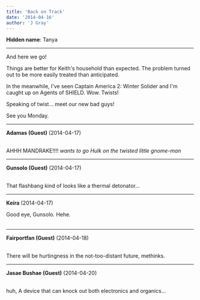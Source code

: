 ```yaml
---
title: 'Back on Track'
date: '2014-04-16'
author: 'J Gray'
---
```


<p><strong>Hidden name</strong>: Tanya</p><hr><p>And here we go! </p><p>Things are better for Keith's household than expected. The problem turned out to be more easily treated than anticipated.</p><p>In the meanwhile, I've seen Captain America 2: Winter Solider and I'm caught up on Agents of SHIELD. Wow. Twists!</p><p>Speaking of twist... meet our new bad guys!</p><p>See you Monday.</p>

---
**Adamas (Guest)** (2014-04-17)

<br> AHHH MANDRAKE!!!! *wants to go Hulk on the twisted little gnome-man*<br>

---
**Gunsolo (Guest)** (2014-04-17)

<br> That flashbang kind of looks like a thermal detonator...<br>

---
**Keira** (2014-04-17)

Good eye, Gunsolo. Hehe.<br><br>

---
**Fairportfan (Guest)** (2014-04-18)

<br> There will be hurtingness in the not-too-distant future, methinks.

---
**Jasae Bushae (Guest)** (2014-04-20)

<br> huh, A device that can knock out both electronics and organics...<br>

